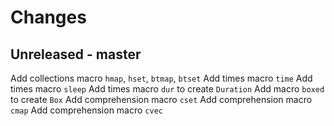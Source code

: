 # Changes

## Unreleased - master
Add collections macro `hmap`, `hset`, `btmap`, `btset`
Add times macro `time`
Add times macro `sleep`
Add times macro `dur` to create `Duration`
Add macro `boxed` to create `Box`
Add comprehension macro `cset`
Add comprehension macro `cmap`
Add comprehension macro `cvec`
